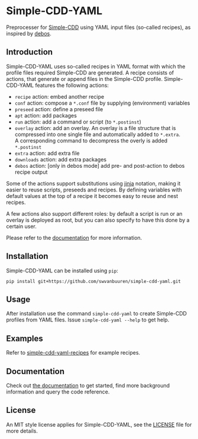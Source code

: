 # Simple-CDD-YAML

Preprocesser for [Simple-CDD](https://salsa.debian.org/debian/simple-cdd) using
YAML input files (so-called recipes), as inspired by
[debos](https://github.com/go-debos/debos).

## Introduction

Simple-CDD-YAML uses so-called recipes in YAML format with which the profile
files required Simple-CDD are generated. A recipe consists of actions, that
generate or append files in the Simple-CDD profile. Simple-CDD-YAML features the
following actions:

- `recipe` action: embed another recipe
- `conf` action: compose a `*.conf` file by supplying (environment) variables
- `preseed` action: define a preseed file
- `apt` action: add packages
- `run` action: add a command or script (to `*.postinst`)
- `overlay` action: add an overlay. An overlay is a file structure that is
  compressed into one single file and automatically added to `*.extra`.  
  A corresponding command to decompress the overly is added `*.postinst`
- `extra` action: add extra file
- `downloads` action: add extra packages
- `debos` action: [only in debos mode] add pre- and post-action to debos recipe
  output

Some of the actions support substitutions using
[jinja](https://palletsprojects.com/p/jinja/) notation, making it easier to
reuse scripts, preseeds and recipes. By defining variables with default values
at the top of a recipe it becomes easy to reuse and nest recipes.

A few actions also support different roles: by default a script is run or an
overlay is deployed as root, but you can also specify to have this done by a
certain user.

Please refer to the [documentation](#documentation) for more information.

## Installation

Simple-CDD-YAML can be installed using `pip`:
```
pip install git+https://github.com/swvanbuuren/simple-cdd-yaml.git
```

## Usage

After installation use the command `simple-cdd-yaml` to create Simple-CDD
profiles from YAML files. Issue `simple-cdd-yaml --help` to get help.

## Examples

Refer to
[simple-cdd-yaml-recipes](https://github.com/swvanbuuren/simple-cdd-yaml-recipes)
for example recipes.

## Documentation

Check out [the documentation](https://swvanbuuren.github.io/simple-cdd-yaml/) to
get started, find more background information and query the code reference.

## License

An MIT style license applies for Simple-CDD-YAML, see the [LICENSE](LICENSE)
file for more details.
